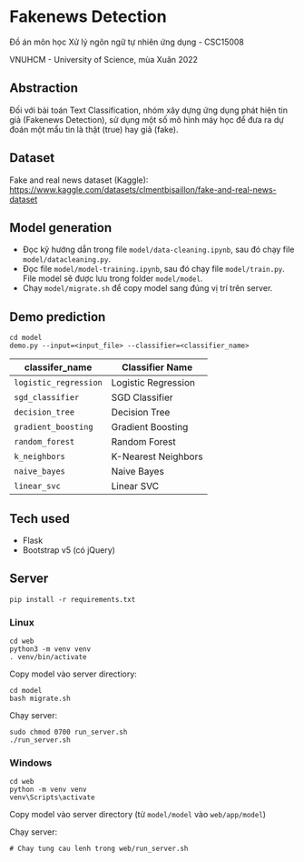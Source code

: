 # Fakenews Detection
Đồ án môn học Xử lý ngôn ngữ tự nhiên ứng dụng - CSC15008

VNUHCM - University of Science, mùa Xuân 2022

## Abstraction
Đối với bài toán Text Classification, nhóm xây dựng ứng dụng phát hiện tin giả (Fakenews Detection), sử dụng một số mô hình máy học để đưa ra dự đoán một mẩu tin là thật (true) hay giả (fake).

## Dataset
Fake and real news dataset (Kaggle): https://www.kaggle.com/datasets/clmentbisaillon/fake-and-real-news-dataset

## Model generation
- Đọc kỹ hướng dẫn trong file `model/data-cleaning.ipynb`, sau đó chạy file `model/datacleaning.py`.
- Đọc file `model/model-training.ipynb`, sau đó chạy file `model/train.py`. File model sẽ được lưu trong folder `model/model`.
- Chạy `model/migrate.sh` để copy model sang đúng vị trí trên server.

## Demo prediction
```
cd model
demo.py --input=<input_file> --classifier=<classifier_name>
```

|classifer_name|Classifier Name|
|--------------|---------------|
|`logistic_regression`|Logistic Regression|
|`sgd_classifier`|SGD Classifier|
|`decision_tree`|Decision Tree|
|`gradient_boosting`|Gradient Boosting|
|`random_forest`|Random Forest|
|`k_neighbors`|K-Nearest Neighbors|
|`naive_bayes`|Naive Bayes|
|`linear_svc`|Linear SVC|

## Tech used
- Flask
- Bootstrap v5 (có jQuery)

## Server
```
pip install -r requirements.txt
```

### Linux
```
cd web
python3 -m venv venv
. venv/bin/activate
```

Copy model vào server directiory:
```
cd model
bash migrate.sh
```

Chạy server:
```
sudo chmod 0700 run_server.sh
./run_server.sh
```

### Windows
```
cd web
python -m venv venv
venv\Scripts\activate
```

Copy model vào server directory (từ `model/model` vào `web/app/model`)

Chạy server:
```
# Chay tung cau lenh trong web/run_server.sh
```

